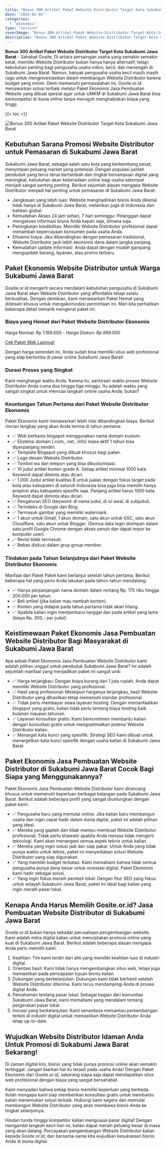 ```yaml
---
title: "Bonus 300 Artikel Paket Website Distributor Target Kota Sukabumi Jawa Barat"
date: "2024-02-05"
categories: 
  - "ekonomis"
type: "service"
coverImage: "Bonus-300-Artikel-Paket-Website-Distributor-Target-Kota-Sukabumi-Jawa-Barat.png"
description: "Bonus 300 Artikel Paket Website Distributor Target Kota Sukabumi Jawa Barat. Hindari tunda hingga kompetitor kalian menguasai pasar digital! Dengan mengambil..."
---
```


**Bonus 300 Artikel Paket Website Distributor Target Kota Sukabumi Jawa Barat** - Sahabat Gosite, Di antara persaingan usaha yang semakin semakin ketat, memiliki Website Distributor bukan hanya hanya alternatif, tetapi kebutuhan penting bagi pengusaha usaha mikro, kecil, dan menengah di Sukabumi Jawa Barat. Namun, banyak pengusaha usaha kecil masih masih ragu untuk menginvestasikan dalam membangun Website Distributor karena budget yang minim. Demi memenuhi permasalahan ini, Gosite.or.id menawarkan solusi terbaik melalui Paket Ekonomis Jasa Pembuatan Website yang dibuat spesial agar untuk UMKM di Sukabumi Jawa Barat bisa berkompetisi di dunia online tanpa merogoh menghabiskan biaya yang tinggi.

{{< toc >}}

![Bonus 300 Artikel Paket Website Distributor Target Kota Sukabumi Jawa Barat](/images/ekonomis/Bonus-300-Artikel-Paket-Website-Distributor-Target-Kota-Sukabumi-Jawa-Barat.png)

## Kebutuhan Sarana Promosi Website Distributor untuk Pemasaran di Sukabumi Jawa Barat

Sukabumi Jawa Barat, sebagai salah satu kota yang berkembang pesat, menyimpan peluang market yang potensial. Dengan populasi jumlah penduduk yang terus terus bertambah dan tingkat kemampuan digital yang meningkat, kebutuhan akan keberadaan online bagi usaha setempat menjadi sangat penting penting. Berikut sejumlah alasan mengapa Website Distributor menjadi hal penting untuk pemasaran di Sukabumi Jawa Barat:

- Jangkauan yang lebih luas: Website menghadirkan bisnis Anda dikenal tidak hanya di Sukabumi Jawa Barat, melainkan juga di Indonesia dan bahkan global.
- Kemudahan Akses 24 jam sehari, 7 hari seminggu: Pelanggan dapat mengakses informasi bisnis Anda kapan saja, dimana saja.
- Peningkatan kredibilitas: Memiliki Website Distributor profesional dapat menambah kepercayaan konsumen pada usaha Anda.
- Efisiensi biaya: Jika dibandingkan dengan pemasaran tradisional, Website Distributor jauh lebih ekonomis dana dalam jangka panjang.
- Kemudahan update informasi: Anda dapat dengan mudah gampang mengupdate barang, layanan, atau promo terbaru.

## Paket Ekonomis Website Distributor untuk Warga Sukabumi Jawa Barat

Gosite.or.id mengerti secara mendalam kebutuhan pengusaha di Sukabumi Jawa Barat akan Website Distributor yang affordable tetapi selalu berkualitas. Dengan demikian, kami menawarkan Paket Hemat yang didesain khusus untuk mengakomodasi permintaan ini. Mari kita perhatikan beberapa detail menarik mengenai paket ini:

### Biaya yang Hemat dari Paket Website Distributor Ekonomis

<a class="cta-button">Harga Normal: Rp 1.199.000 - <em>Harga Diskon: Rp 999.000</em></a>

<a href="/jasa-web/" class="cta-button">Cek Paket Web Lainnya!</a>

Dengan harga serendah ini, Anda sudah bisa memiliki situs web profesional yang siap berlomba di pasar online Sukabumi Jawa Barat!

### Durasi Proses yang Singkat

Kami menghargai waktu Anda. Karena itu, perkiraan waktu proses Website Distributor Anda cuma dua hingga tiga minggu. Itu adalah waktu yang sangat singkat untuk memulai langkah online usaha Anda, bukan?

### Keuntungan Tahun Pertama dari Paket Website Distributor Ekonomis

Paket Ekonomis kami menawarkan lebih nilai dibandingkan biaya. Berikut rincian lengkap yang akan Anda terima di tahun pertama:

- ✅ Web berbasis blogspot menggunakan nama domain kustom.
- ✅ Ekstensi domain \[.com, .net, .info\] masa aktif 1 tahun bisa diperpanjang sendiri.
- ✅ Template Blogspot yang dibuat khusus bagi jualan.
- ✅ Logo desain Website Distributor.
- ✅ Tombol wa dan telepon yang bisa dikustomisasi.
- ✅ 10 judul artikel konten grade A. Setiap artikel minimal 1000 kata. Keyword dapat diminta atau dicari.
- ✅ 1.000 Judul artikel kualitas B untuk jualan dengan fokus target pada kota atau kabupaten di seluruh Indonesia bisa juga bisa memilih hanya propinsi atau kabupaten spesifik saja. Panjang artikel harus 1000 kata. Keyword dapat diminta atau dicari.
- ✅ Pengaturan SEO (keyword: di nama judul, di isi awal, di subjudul).
- ✅ Terindeks di Google dan Bing.
- ✅ Termasuk gambar yang memiliki watermark.
- ✅ 1 akun untuk Gmail, 1 akun domain, satu akun untuk GSC, satu akun Cloudflare, satu akun untuk Blogger. (Semua data login disimpan dalam satu profil Google Chrome dengan akses penuh dan dapat impor ke komputer user).
- ✅ Revisi tidak termasuk.
- ✅ Bebas diskusi dalam grup group member.

### Tindakan pada Tahun Selanjutnya dari Paket Website Distributor Ekonomis

Manfaat dari Paket Paket kami berlanjut setelah tahun pertama. Berikut beberapa hal yang perlu Anda lakukan pada tahun-tahun mendatang:

- ✅ Hanya perpanjangan nama domain dalam rentang Rp. 175 ribu hingga 200.000 per tahun.
- ✅ Beli artikel (jika kalian mau nambah konten).
- ✅ Konten yang didapat pada tahun pertama tidak akan hilang.
- ✅ Apabila kalian ingin memperbarui tanggal dan pada artikel yang lama (biaya Rp. 300,- per judul).

## Keistimewaan Paket Ekonomis Jasa Pembuatan Website Distributor Bagi Masyarakat di Sukabumi Jawa Barat

Apa sebab Paket Ekonomis Jasa Pembuatan Website Distributor kami adalah pilihan unggul untuk penduduk Sukabumi Jawa Barat? Ini adalah sejumlah manfaat yang menjadikan paket ini sangat unik:

- ✅ Harga terjangkau: Dengan biaya kurang dari 1 juta rupiah, Anda dapat memiliki Website Distributor yang profesional.
- ✅ Hasil yang profesional: Meskipun harganya terjangkau, hasil Website Distributor yang dihasilkan tetap memenuhi standar profesional.
- ✅ Tidak perlu membayar sewa layanan hosting: Dengan memanfaatkan blogspot yang gratis, kalian tidak perlu tentang biaya hosting baik bulanan maupun tahunan.
- ✅ Layanan konsultasi gratis: Kami berkomitmen membantu kalian dengan konsultasi gratis untuk mengoptimalkan potensi Website Distributor kalian.
- ✅ Menarget kata kunci yang spesifik: Strategi SEO kami dibuat untuk menargetkan kata kunci spesifik dengan usaha kalian di Sukabumi Jawa Barat.

## Paket Ekonomis Jasa Pembuatan Website Distributor di Sukabumi Jawa Barat Cocok Bagi Siapa yang Menggunakannya?

Paket Ekonomis Jasa Pembuatan Website Distributor kami dirancang khusus untuk memenuhi keperluan berbagai kalangan pada Sukabumi Jawa Barat. Berikut adalah beberapa profil yang sangat diuntungkan dengan paket kami:

- ✅ Pengusaha baru yang memulai online: Jika kalian baru membangun usaha dan ingin cepat hadir dalam dunia digital, paket ini adalah pilihan yang ideal.
- ✅ Mereka yang gaptek dan tidak mampu membuat Website Distributor profesional: Tidak perlu khawatir apabila Anda merasa tidak mengerti teknologi. Kami akan menangani semua aspek teknis untuk kalian.
- ✅ Mereka yang ingin solusi jadi dan siap pakai: Untuk Anda yang tidak punya waktu untuk teknis, paket ini menyediakan solusi Website Distributor yang siap digunakan.
- ✅ Yang memiliki budget terbatas: Kami memahami bahwa tidak semua pengusaha punya dana besar untuk investasi digital. Paket Ekonomis kami hadir sebagai solusi.
- ✅ Yang ingin fokus meraih pembeli lokal: Dengan fitur SEO yang fokus untuk wilayah Sukabumi Jawa Barat, paket ini ideal bagi kalian yang ingin meraih pasar lokal.

## Kenapa Anda Harus Memilih Gosite.or.id? Jasa Pembuatan Website Distributor di Sukabumi Jawa Barat

Gosite.or.id bukan hanya sekadar perusahaan pengembangan website. Kami adalah mitra digital kalian untuk menciptakan promosi online yang kuat di Sukabumi Jawa Barat. Berikut adalah beberapa alasan mengapa Anda perlu memilih kami:

1. Keahlian: Tim kami terdiri dari ahli yang memiliki keahlian luas di industri digital.
2. Orientasi hasil: Kami tidak hanya mengembangkan situs web, tetapi juga memastikan pada pencapaian tujuan bisnis kalian.
3. Dukungan yang berkelanjutan: Dukungan kami tidak berhenti setelah Website Distributor diterima. Kami terus mendampingi Anda di proses digital Anda.
4. Pemahaman tentang pasar lokal: Sebagai bagian dari komunitas Sukabumi Jawa Barat, kami memahami yang mendalam tentang pergerakan pasar lokal.
5. Inovasi yang berkelanjutan: Kami senantiasa memantau perkembangan terkini di industri digital untuk memastikan Website Distributor Anda tetap up-to-date.

## Wujudkan Website Distributor Idaman Anda Untuk Promosi di Sukabumi Jawa Barat Sekarang!

Di zaman digital kini, bisnis yang tidak punya promosi online akan semakin tertinggal. Jangan biarkan hal itu terjadi pada usaha Anda! Dengan Paket Ekonomis dari Gosite.or.id, sekarang siapa saja dapat mendapatkan situs web profesional dengan biaya yang sangat bersahabat.

Kami menyadari bahwa setiap bisnis memiliki keperluan yang berbeda. Itulah mengapa kami siap memberikan konsultasi gratis untuk membantu kalian menemukan solusi terbaik. Hubungi kami segera dan memulai membangun Website Distributor yang akan membawa bisnis Anda ke tingkat selanjutnya.

Hindari tunda hingga kompetitor kalian menguasai pasar digital! Dengan mengambil langkah kecil hari ini, kalian dapat meraih peluang besar di masa yang akan datang. Percayakan pengembangan Website Distributor kalian kepada Gosite.or.id, dan bersama-sama kita wujudkan kesuksesan bisnis Anda di dunia digital.